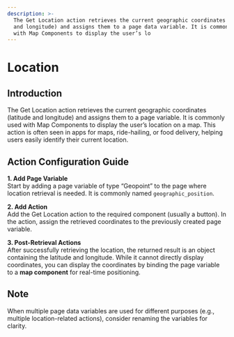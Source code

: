 ```yaml
---
description: >-
  The Get Location action retrieves the current geographic coordinates (latitude
  and longitude) and assigns them to a page data variable. It is commonly used
  with Map Components to display the user’s lo
---
```


# Location

## Introduction

The Get Location action retrieves the current geographic coordinates (latitude and longitude) and assigns them to a page variable. It is commonly used with Map Components to display the user’s location on a map. This action is often seen in apps for maps, ride-hailing, or food delivery, helping users easily identify their current location.

## Action Configuration Guide

**1. Add Page Variable**\
Start by adding a page variable of type “Geopoint” to the page where location retrieval is needed. It is commonly named `geographic_position`.

**2. Add Action**\
Add the Get Location action to the required component (usually a button). In the action, assign the retrieved coordinates to the previously created page variable.

**3. Post-Retrieval Actions**\
After successfully retrieving the location, the returned result is an object containing the latitude and longitude. While it cannot directly display coordinates, you can display the coordinates by binding the page variable to a **map component** for real-time positioning.

## Note

When multiple page data variables are used for different purposes (e.g., multiple location-related actions), consider renaming the variables for clarity.
